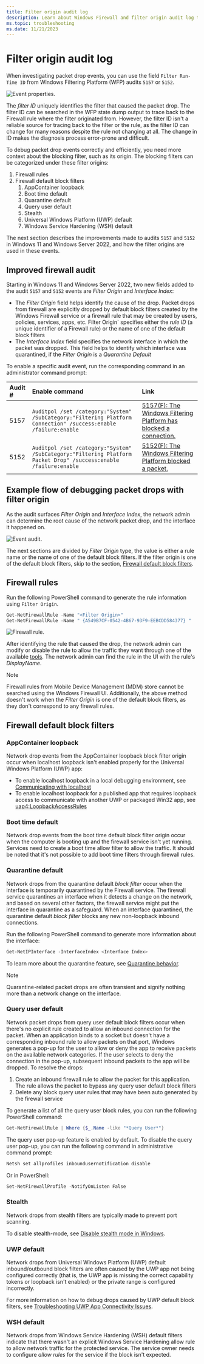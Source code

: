 ```yaml
---
title: Filter origin audit log
description: Learn about Windows Firewall and filter origin audit log to troubleshoot packet drops.
ms.topic: troubleshooting
ms.date: 11/21/2023
---
```


# Filter origin audit log

When investigating packet drop events, you can use the field `Filter Run-Time ID` from Windows Filtering Platform (WFP) audits `5157` or `5152`.

![Event properties.](images/event-properties-5157.png)

The *filter ID* uniquely identifies the filter that caused the packet drop. The filter ID can be searched in the WFP state dump output to trace back to the Firewall rule where the filter originated from. However, the filter ID isn't a reliable source for tracing back to the filter or the rule, as the filter ID can change for many reasons despite the rule not changing at all. The change in ID makes the diagnosis process error-prone and difficult.

To debug packet drop events correctly and efficiently, you need more context about the blocking filter, such as its origin. The blocking filters can be categorized under these filter origins:

1. Firewall rules
1. Firewall default block filters
    1. AppContainer loopback
    1. Boot time default
    1. Quarantine default
    1. Query user default
    1. Stealth
    1. Universal Windows Platform (UWP) default
    1. Windows Service Hardening (WSH) default

The next section describes the improvements made to audits `5157` and `5152` in Windows 11 and Windows Server 2022, and how the filter origins are used in these events.

## Improved firewall audit

Starting in Windows 11 and Windows Server 2022, two new fields added to the audit `5157` and `5152` events are *Filter Origin* and *Interface Index*:

- The *Filter Origin* field helps identify the cause of the drop. Packet drops from firewall are explicitly dropped by default block filters created by the Windows Firewall service or a firewall rule that may be created by users, policies, services, apps, etc. Filter Origin` specifies either the *rule ID* (a unique identifier of a Firewall rule) or the name of one of the default block filters
- The *Interface Index* field specifies the network interface in which the packet was dropped. This field helps to identify which interface was quarantined, if the *Filter Origin* is a *Quarantine Default*

To enable a specific audit event, run the corresponding command in an administrator command prompt:

|Audit #|Enable command|Link|
|:-----|:-----|:-----|
|5157|`Auditpol /set /category:"System" /SubCategory:"Filtering Platform Connection" /success:enable /failure:enable`|[5157(F): The Windows Filtering Platform has blocked a connection.](../../../threat-protection/auditing/event-5157.md)|
|5152|`Auditpol /set /category:"System" /SubCategory:"Filtering Platform Packet Drop" /success:enable /failure:enable`|[5152(F): The Windows Filtering Platform blocked a packet.](../../../threat-protection/auditing/event-5152.md)|

## Example flow of debugging packet drops with filter origin

As the audit surfaces *Filter Origin* and *Interface Index*, the network admin can determine the root cause of the network packet drop, and the interface it happened on.

![Event audit.](images/event-audit-5157.png)

The next sections are divided by *Filter Origin* type, the value is either a rule name or the name of one of the default block filters. If the filter origin is one of the default block filters, skip to the section, [Firewall default block filters](#firewall-default-block-filters).

## Firewall rules

Run the following PowerShell command to generate the rule information using `Filter Origin`.

```Powershell
Get-NetFirewallRule -Name "<Filter Origin>"
Get-NetFirewallRule -Name " {A549B7CF-0542-4B67-93F9-EEBCDD584377} "
```

![Firewall rule.](images/firewallrule.png)

After identifying the rule that caused the drop, the network admin can modify or disable the rule to allow the traffic they want through one of the available [tools](tools.md). The network admin can find the rule in the UI with the rule's *DisplayName*.

>[!NOTE]
> Firewall rules from Mobile Device Management (MDM) store cannot be searched using the Windows Firewall UI. Additionally, the above method doesn't work when the *Filter Origin* is one of the default block filters, as they don't correspond to any firewall rules.

## Firewall default block filters

### AppContainer loopback

Network drop events from the AppContainer loopback block filter origin occur when localhost loopback isn't enabled properly for the Universal Windows Platform (UWP) app:

- To enable localhost loopback in a local debugging environment, see [Communicating with localhost](/windows/iot-core/develop-your-app/loopback)
- To enable localhost loopback for a published app that requires loopback access to communicate with another UWP or packaged Win32 app, see [uap4:LoopbackAccessRules](/uwp/schemas/appxpackage/uapmanifestschema/element-uap4-loopbackaccessrules)

### Boot time default

Network drop events from the boot time default block filter origin occur when the computer is booting up and the firewall service isn't yet running. Services need to create a boot time allow filter to allow the traffic. It should be noted that it's not possible to add boot time filters through firewall rules.

### Quarantine default

Network drops from the quarantine default *block filter* occur when the interface is temporarily quarantined by the Firewall service. The firewall service quarantines an interface when it detects a change on the network, and based on several other factors, the firewall service might put the interface in quarantine as a safeguard. When an interface quarantined, the quarantine default *block filter* blocks any new non-loopback inbound connections.

Run the following PowerShell command to generate more information about the interface:

```Powershell
Get-NetIPInterface -InterfaceIndex <Interface Index>
```

To learn more about the quarantine feature, see [Quarantine behavior](quarantine.md).

>[!NOTE]
> Quarantine-related packet drops are often transient and signify nothing more than a network change on the interface.

### Query user default

Network packet drops from query user default block filters occur when there's no explicit rule created to allow an inbound connection for the packet. When an application binds to a socket but doesn't have a corresponding inbound rule to allow packets on that port, Windows generates a pop-up for the user to allow or deny the app to receive packets on the available network categories. If the user selects to deny the connection in the pop-up, subsequent inbound packets to the app will be dropped. To resolve the drops:

1. Create an inbound firewall rule to allow the packet for this application. The rule allows the packet to bypass any query user default block filters
1. Delete any block query user rules that may have been auto generated by the firewall service

To generate a list of all the query user block rules, you can run the following PowerShell command:

```Powershell
Get-NetFirewallRule | Where {$_.Name -like "*Query User*"}
```

The query user pop-up feature is enabled by default. To disable the query user pop-up, you can run the following command in administrative command prompt:

```cmd
Netsh set allprofiles inboundusernotification disable
```

Or in PowerShell:

```Powershell
Set-NetFirewallProfile -NotifyOnListen False
```

### Stealth

Network drops from stealth filters are typically made to prevent port scanning.

To disable stealth-mode, see [Disable stealth mode in Windows](/troubleshoot/windows-server/networking/disable-stealth-mode).

### UWP default

Network drops from Universal Windows Platform (UWP) default inbound/outbound block filters are often caused by the UWP app not being configured correctly (that is, the UWP app is missing the correct capability tokens or loopback isn't enabled) or the private range is configured incorrectly.

For more information on how to debug drops caused by UWP default block filters, see [Troubleshooting UWP App Connectivity Issues](troubleshooting-uwp-firewall.md).

### WSH default

Network drops from Windows Service Hardening (WSH) default filters indicate that there wasn't an explicit Windows Service Hardening allow rule to allow network traffic for the protected service. The service owner needs to configure *allow rules* for the service if the block isn't expected.
